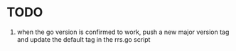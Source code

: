 # TODO

1. when the go version is confirmed to work, push a new major version tag and update the default tag in the rrs.go script
